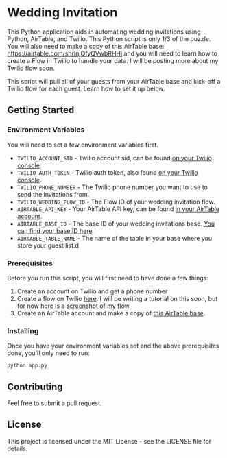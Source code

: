 # Wedding Invitation

This Python application aids in automating wedding invitations using Python, AirTable, and Twilio. This Python script is only 1/3 of the puzzle. You will also need to make a copy of this AirTable base: https://airtable.com/shrInjQfyQVwbRHHi and you will need to learn how to create a Flow in Twilio to handle your data. I will be posting more about my Twilio flow soon.

This script will pull all of your guests from your AirTable base and kick-off a Twilio flow for each guest. Learn how to set it up below.
## Getting Started

### Environment Variables
You will need to set a few environment variables first.

 * `TWILIO_ACCOUNT_SID` - Twilio account sid, can be found [on your Twilio console](https://www.twilio.com/console).
 * `TWILIO_AUTH_TOKEN` - Twilio auth token, also found [on your Twilio console](https://www.twilio.com/console).
 * `TWILIO_PHONE_NUMBER` - The Twilio phone number you want to use to send the invitations from.
 * `TWILIO_WEDDING_FLOW_ID` - The Flow ID of your wedding invitation flow.
 * `AIRTABLE_API_KEY` - Your AirTable API key, can be found [in your AirTable account](https://airtable.com/account).
 * `AIRTABLE_BASE_ID` - The base ID of your wedding invitations base. [You can find your base ID here](https://airtable.com/api).
 * `AIRTABLE_TABLE_NAME` - The name of the table in your base where you store your guest list.d
### Prerequisites
Before you run this script, you will first need to have done a few things:

 1. Create an account on Twilio and get a phone number
 2. Create a flow on Twilio [here](https://www.twilio.com/console/studio/flows). I will be writing a tutorial on this soon, but for now here is a [screenshot of my flow](https://jade-bat-5280.twil.io/assets/twilio%20wedding%20flow.png).
 3. Create an AirTable account and make a copy of [this AirTable base](https://airtable.com/shrInjQfyQVwbRHHi).

### Installing
Once you have your environment variables set and the above prerequisites done, you'll only need to run:

```
python app.py
```

## Contributing

Feel free to submit a pull request.


## License

This project is licensed under the MIT License - see the LICENSE file for details.